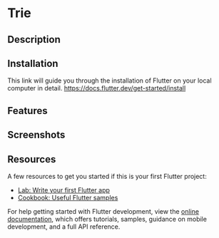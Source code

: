 # Trie



## Description 



## Installation 

This link will guide you through the installation of Flutter on your local computer in detail.
https://docs.flutter.dev/get-started/install

## Features



## Screenshots 


## Resources
A few resources to get you started if this is your first Flutter project:

- [Lab: Write your first Flutter app](https://docs.flutter.dev/get-started/codelab)
- [Cookbook: Useful Flutter samples](https://docs.flutter.dev/cookbook)

For help getting started with Flutter development, view the
[online documentation](https://docs.flutter.dev/), which offers tutorials,
samples, guidance on mobile development, and a full API reference.
